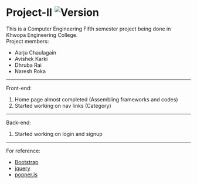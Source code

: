 # Project-II ![Version](https://img.shields.io/badge/version-1.0-blue.svg)
This is a Computer Engineering Fifth semester project being done in Khwopa Engineering College.\
Project members:
- Aarju Chaulagain
- Avishek Karki
- Dhruba Rai
- Naresh Roka
__________________
Front-end:
1. Home page almost completed (Assembling frameworks and codes)
2. Started working on nav links (Category)
__________________
Back-end:
1. Started working on login and signup
__________________

For reference:
- [Bootstrap](https://getbootstrap.com/)
- [jquery](https://ajax.googleapis.com/ajax/libs/jquery/3.4.1/jquery.min.js)
- [popper.js](https://cdnjs.cloudflare.com/ajax/libs/popper.js/1.16.0/umd/popper.min.js)
